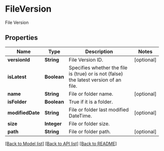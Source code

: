 ﻿
# FileVersion
File Version

## Properties
Name | Type | Description | Notes
------------ | ------------- | ------------- | -------------
**versionId** | **String** | File Version ID. | [optional]
**isLatest** | **Boolean** | Specifies whether the file is (true) or is not (false) the latest version of an file. | 
**name** | **String** | File or folder name. | [optional]
**isFolder** | **Boolean** | True if it is a folder. | 
**modifiedDate** | **String** | File or folder last modified DateTime. | [optional]
**size** | **Integer** | File or folder size. | 
**path** | **String** | File or folder path. | [optional]


[[Back to Model list]](../../README.md#documentation-for-models) [[Back to API list]](../../README.md#documentation-for-api-endpoints) [[Back to README]](../../README.md)


